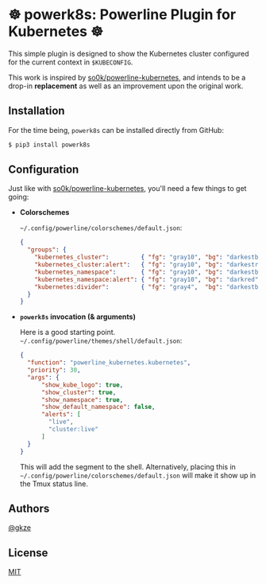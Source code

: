 # ☸️ powerk8s: Powerline Plugin for Kubernetes ☸️

This simple plugin is designed to show the Kubernetes cluster configured
for the current context in `$KUBECONFIG`.

This work is inspired by [so0k/powerline-kubernetes](https://github.com/so0k/powerline-kubernetes),
and intends to be a drop-in **replacement** as well as an improvement upon the original work.

## Installation

For the time being, `powerk8s` can be installed directly from GitHub:

```bash
$ pip3 install powerk8s
```

## Configuration

Just like with [so0k/powerline-kubernetes](https://github.com/so0k/powerline-kubernetes), you'll need a few things to get going:

* **Colorschemes**

  `~/.config/powerline/colorschemes/default.json`:

  ```json
  {
    "groups": {
      "kubernetes_cluster":         { "fg": "gray10", "bg": "darkestblue", "attrs": [] },
      "kubernetes_cluster:alert":   { "fg": "gray10", "bg": "darkestred",  "attrs": [] },
      "kubernetes_namespace":       { "fg": "gray10", "bg": "darkestblue", "attrs": [] },
      "kubernetes_namespace:alert": { "fg": "gray10", "bg": "darkred",     "attrs": [] },
      "kubernetes:divider":         { "fg": "gray4",  "bg": "darkestblue", "attrs": [] },
    }
  }
  ```

* **`powerk8s` invocation (& arguments)**

  Here is a good starting point.
  `~/.config/powerline/themes/shell/default.json`:

  ```json
  {
    "function": "powerline_kubernetes.kubernetes",
    "priority": 30,
    "args": {
        "show_kube_logo": true,
        "show_cluster": true,
        "show_namespace": true,
        "show_default_namespace": false,
        "alerts": [
          "live",
          "cluster:live"
        ]
    }
  }
  ```

  This will add the segment to the shell.
  Alternatively, placing this in `~/.config/powerline/colorschemes/default.json`
  will make it show up in the Tmux status line.

## Authors

[@gkze](https://github.com/gkze)

## License

[MIT](LICENSE)
